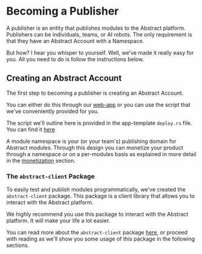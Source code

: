 # Becoming a Publisher

A publisher is an entity that publishes modules to the Abstract platform. Publishers can be individuals, teams, or AI robots. The only requirement is that they have an Abstract Account with a Namespace.

But how? I hear you whisper to yourself. Well, we've made it really easy for you. All you need to do is follow the instructions below.

## Creating an Abstract Account

The first step to becoming a publisher is creating an Abstract Account.

You can either do this through our [web-app](https://console.abstract.money) or you can use the script that we've conveniently provided for you.

The script we'll outline here is provided in the app-template `deploy.rs` file. You can find it [here](https://github.com/AbstractSDK/abstract/blob/main/app-template/examples/publish.rs)

A module namespace is your (or your team's) publishing domain for Abstract modules. Through this design you can monetize your product through a namespace or on a per-modules basis as explained in more detail in the [monetization](../5_platform/6_monetization.md) section.

### The `abstract-client` Package

To easily test and publish modules programmatically, we've created the `abstract-client` package. This package is a client library that allows you to interact with the Abstract platform.

We highly recommend you use this package to interact with the Abstract platform. It will make your life a lot easier.

You can read more about the `abstract-client` package [here](https://crates.io/crates/abstract-client), or proceed with reading as we'll show you some usage of this package in the following sections.
